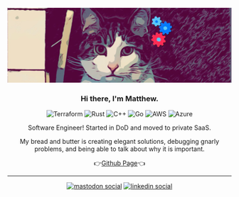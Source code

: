 ![](crowley.png)

<h3 align="center">
Hi there, I'm Matthew.
</h3>

<p align="center">
<img alt="Terraform" src="https://img.shields.io/badge/-Terraform-141414?style=flat&logo=terraform">
<img alt="Rust" src="https://img.shields.io/badge/-rust-141414?style=flat&logo=rust">
<img alt="C++" src="https://img.shields.io/badge/-c++-141414?style=flat&logo=cplusplus">
<img alt="Go" src="https://img.shields.io/badge/-go-141414?style=flat&logo=go">
<img alt="AWS" src="https://img.shields.io/badge/AWS-%23FF9900.svg?style=flat&logo=amazon-aws&logoColor=white">
<img alt="Azure" src="https://img.shields.io/badge/azure-%230072C6.svg?style=flat&logo=microsoftazure&logoColor=white">
</p>

<p align="center">
Software Engineer! Started in DoD and moved to private SaaS.
</p>
<p align="center">
My bread and butter is creating elegant solutions, debugging gnarly problems, and being able to talk about why it is important.
</p>

<p align="center">
👉<a href="https://matthewaerose.github.io">Github Page</a>👈
</p>

---
<p align="center">
<a href="https://mas.to/@kephalos"><img alt="mastodon social" src="https://img.shields.io/badge/-MASTODON-%232B90D9?style=for-the-badge&logo=mastodon&logoColor=white"></a>
<a href="https://www.linkedin.com/in/matthewaerose/"><img alt="linkedin social" src="https://img.shields.io/badge/linkedin-%230077B5.svg?style=for-the-badge&logo=linkedin&logoColor=white"></a>
</p>
